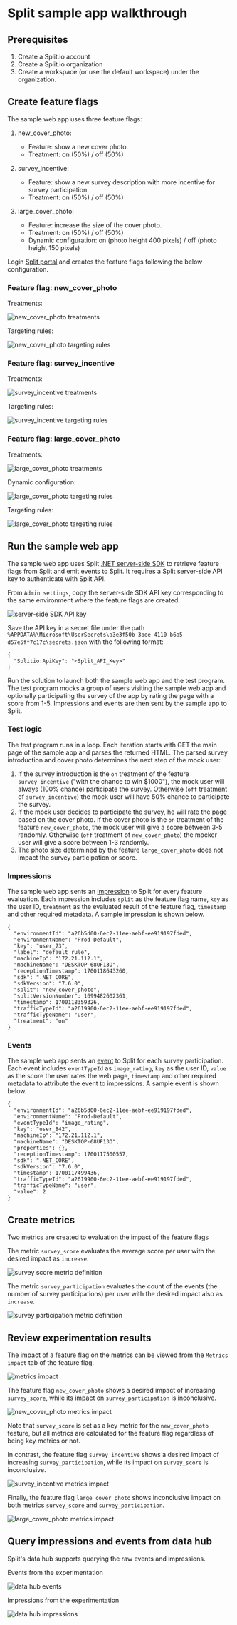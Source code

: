 # Split sample app walkthrough

## Prerequisites

1. Create a Split.io account
2. Create a Split.io organization
3. Create a workspace (or use the default workspace) under the organization.

## Create feature flags

The sample web app uses three feature flags:
1. new_cover_photo:

    - Feature: show a new cover photo.
    - Treatment: on (50%) / off (50%)

2. survey_incentive: 

    - Feature: show a new survey description with more incentive for survey participation.
    - Treatment: on (50%) / off (50%)

3. large_cover_photo: 

    - Feature: increase the size of the cover photo.
    - Treatment: on (50%) / off (50%)
    - Dynamic configuration: on (photo height 400 pixels) / off (photo height 150 pixels)

Login [Split portal](https://app.split.io/) and creates the feature flags following the below configuration.

### Feature flag: new_cover_photo

Treatments:

![new_cover_photo treatments](images/feature_flag_new_cover_photo_1.png)

Targeting rules:

![new_cover_photo targeting rules](images/feature_flag_new_cover_photo_2.png)

### Feature flag: survey_incentive

Treatments:

![survey_incentive treatments](images/feature_flag_survey_incentive_1.png)

Targeting rules:

![survey_incentive targeting rules](images/feature_flag_survey_incentive_2.png)

### Feature flag: large_cover_photo

Treatments:

![large_cover_photo treatments](images/feature_flag_large_cover_photo_1.png)

Dynamic configuration:

![large_cover_photo targeting rules](images/feature_flag_large_cover_photo_2.png)

Targeting rules:

![large_cover_photo targeting rules](images/feature_flag_large_cover_photo_3.png)

## Run the sample web app

The sample web app uses Split [.NET server-side SDK](https://help.split.io/hc/en-us/articles/360020240172--NET-SDK) to retrieve feature flags from Split and emit events to Split. It requires a Split server-side API key to authenticate with Split API.

From `Admin settings`, copy the server-side SDK API key corresponding to the same environment where the feature flags are created.

![server-side SDK API key](images/server_side_api_key.png)

Save the API key in a secret file under the path `%APPDATA%\Microsoft\UserSecrets\a3e3f50b-3bee-4110-b6a5-d57e5ff7c17c\secrets.json` with the following format:

```
{
  "Splitio:ApiKey": "<Split_API_Key>"
}
```
Run the solution to launch both the sample web app and the test program. The test program mocks a group of users visiting the sample web app and optionally participating the survey of the app by rating the page with a score from 1-5. Impressions and events are then sent by the sample app to Split.

### Test logic

The test program runs in a loop. Each iteration starts with GET the main page of the sample app and parses the returned HTML. The parsed survey introduction and cover photo determines the next step of the mock user:

1. If the survey introduction is the `on` treatment of the feature `survey_incentive` ("with the chance to win $1000"), the mock user will always (100% chance) participate the survey. Otherwise (`off` treatment of `survey_incentive`) the mock user will have 50% chance to participate the survey.
2. If the mock user decides to participate the survey, he will rate the page based on the cover photo. If the cover photo is the `on` treatment of the feature `new_cover_photo`, the mock user will give a score between 3-5 randomly. Otherwise (`off` treatment of `new_cover_photo`) the mocker user will give a score between 1-3 randomly.
3. The photo size determined by the feature `large_cover_photo` does not impact the survey participation or score.

### Impressions

The sample web app sents an [impression](https://help.split.io/hc/en-us/articles/360020585192-Impressions) to Split for every feature evaluation. Each impression includes `split` as the feature flag name, `key` as the user ID, `treatment` as the evaluated result of the feature flag, `timestamp` and other required metadata. A sample impression is shown below.

```
{
  "environmentId": "a26b5d00-6ec2-11ee-aebf-ee919197fded",
  "environmentName": "Prod-Default",
  "key": "user_73",
  "label": "default rule",
  "machineIp": "172.21.112.1",
  "machineName": "DESKTOP-68UF13O",
  "receptionTimestamp": 1700118643260,
  "sdk": ".NET_CORE",
  "sdkVersion": "7.6.0",
  "split": "new_cover_photo",
  "splitVersionNumber": 1699482602361,
  "timestamp": 1700118359326,
  "trafficTypeId": "a2619900-6ec2-11ee-aebf-ee919197fded",
  "trafficTypeName": "user",
  "treatment": "on"
}
```

### Events

The sample web app sents an [event](https://help.split.io/hc/en-us/articles/360020585772-Events) to Split for each survey participation. Each event includes `eventTypeId` as `image_rating`, `key` as the user ID, `value` as the score the user rates the web page, `timestamp` and other required metadata to attribute the event to impressions. A sample event is shown below.

```
{
  "environmentId": "a26b5d00-6ec2-11ee-aebf-ee919197fded",
  "environmentName": "Prod-Default",
  "eventTypeId": "image_rating",
  "key": "user_842",
  "machineIp": "172.21.112.1",
  "machineName": "DESKTOP-68UF13O",
  "properties": {},
  "receptionTimestamp": 1700117500557,
  "sdk": ".NET_CORE",
  "sdkVersion": "7.6.0",
  "timestamp": 1700117499436,
  "trafficTypeId": "a2619900-6ec2-11ee-aebf-ee919197fded",
  "trafficTypeName": "user",
  "value": 2
}
```

## Create metrics

Two metrics are created to evaluation the impact of the feature flags

The metric `survey_score` evaluates the average score per user with the desired impact as `increase`.

![survey score metric definition](images/metrics_survey_score.png)

The metric `survey_participation` evaluates the count of the events (the number of survey participations) per user with the desired impact also as `increase`.

![survey participation metric definition](images/metrics_survey_participation.png)

## Review experimentation results

The impact of a feature flag on the metrics can be viewed from the `Metrics impact` tab of the feature flag.

![metrics impact](images/metrics_impact.png)

The feature flag `new_cover_photo` shows a desired impact of increasing `survey_score`, while its impact on `survey_participation` is inconclusive.

![new_cover_photo metrics impact](images/metrics_summary_new_cover_photo.png)

Note that `survey_score` is set as a key metric for the `new_cover_photo` feature, but all metrics are calculated for the feature flag regardless of being key metrics or not.

In contrast, the feature flag `survey_incentive` shows a desired impact of increasing `survey_participation`, while its impact on `survey_score` is inconclusive.

![survey_incentive metrics impact](images/metrics_summary_survey_incentive.png)

Finally, the feature flag `large_cover_photo` shows inconclusive impact on both metrics `survey_score` and `survey_participation`.

![large_cover_photo metrics impact](images/metrics_summary_large_cover_photo.png)

## Query impressions and events from data hub

Split's data hub supports querying the raw events and impressions.

Events from the experimentation

![data hub events](images/data_hub_events.png)

Impressions from the experimentation

![data hub impressions](images/data_hub_impressions.png)
